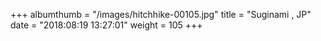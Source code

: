 +++
albumthumb = "/images/hitchhike-00105.jpg"
title = "Suginami , JP"
date = "2018:08:19 13:27:01"
weight = 105
+++
